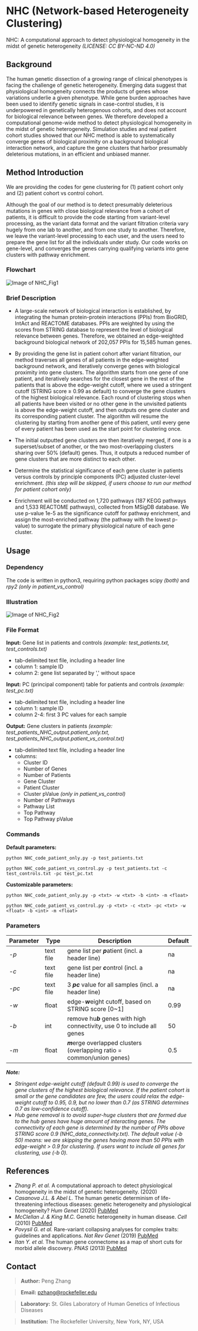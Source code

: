 # NHC (Network-based Heterogeneity Clustering)
NHC: A computational approach to detect physiological homogeneity in the midst of genetic heterogeneity *(LICENSE: CC BY-NC-ND 4.0)*

## Background
The human genetic dissection of a growing range of clinical phenotypes is facing the challenge of genetic heterogeneity. Emerging data suggest that physiological homogeneity connects the products of genes whose variations underlie a given phenotype. While gene burden approaches have been used to identify genetic signals in case-control studies, it is underpowered in genetically heterogenous cohorts, and does not account for biological relevance between genes. We therefore developed a computational genome-wide method to detect physiological homogeneity in the midst of genetic heterogeneity. Simulation studies and real patient cohort studies showed that our NHC method is able to systematically converge genes of biological proximity on a background biological interaction network, and capture the gene clusters that harbor presumably deleterious mutations, in an efficient and unbiased manner. 

## Method Introduction
We are providing the codes for gene clustering for (1) patient cohort only and (2) patient cohort vs control cohort.

Although the goal of our method is to detect presumably deleterious mutations in genes with close biological relevance from a cohort of patients, it is difficult to provide the code starting from variant-level processing, as the variant data format and the variant filtration criteria vary hugely from one lab to another, and from one study to another. Therefore, we leave the variant-level processing to each user, and the users need to prepare the gene list for all the individuals under study. Our code works on gene-level, and converges the genes carrying qualifying variants into gene clusters with pathway enrichment.

### Flowchart
![Image of NHC_Fig1](http://shiva.rockefeller.edu/NHC/NHC_GitHub_Fig_1.png)

### Brief Description
- A large-scale network of biological interaction is established, by integrating the human protein-protein interactions (PPIs) from BioGRID, IntAct and REACTOME databases. PPIs are weighted by using the scores from STRING database to represent the level of biological relevance between genes. Therefore, we obtained an edge-weighted background biological network of 202,057 PPIs for 15,585 human genes.

- By providing the gene list in patient cohort after variant filtration, our method traverses all genes of all patients in the edge-weighted background network, and iteratively converge genes with biological proximity into gene clusters. The algorithm starts from one gene of one patient, and iteratively searches for the closest gene in the rest of the patients that is above the edge-weight cutoff, where we used a stringent cutoff (STRING score ≥ 0.99 as default) to converge the gene clusters of the highest biological relevance. Each round of clustering stops when all patients have been visited or no other gene in the unvisited patients is above the edge-weight cutoff, and then outputs one gene cluster and its corresponding patient cluster. The algorithm will resume the clustering by starting from another gene of this patient, until every gene of every patient has been used as the start point for clustering once.

- The initial outputted gene clusters are then iteratively merged, if one is a superset/subset of another, or the two most-overlapping clusters sharing over 50% (default) genes. Thus, it outputs a reduced number of gene clusters that are more distinct to each other.

- Determine the statistical significance of each gene cluster in patients versus controls by principle components (PC) adjusted cluster-level enrichment. *(this step will be skipped, if users choose to run our method for patient cohort only)*

- Enrichment will be conducted on 1,720 pathways (187 KEGG pathways and 1,533 REACTOME pathways), collected from MSigDB database. We use p-value 1e-5 as the significance cutoff for pathway enrichment, and assign the most-enriched pathway (the pathway with the lowest p-value) to surrogate the primary physiological nature of each gene cluster.

## Usage
### Dependency
The code is written in python3, requiring python packages scipy *(both)* and *rpy2 (only in patient_vs_control)*

### Illustration  
![Image of NHC_Fig2](http://shiva.rockefeller.edu/NHC/NHC_GitHub_Fig_2.png)

### File Format
**Input:** Gene list in patients and controls *(example: test_patients.txt, test_controls.txt)*
- tab-delimited text file, including a header line
- column 1: sample ID
- column 2: gene list separated by ',' without space

**Input:** PC (principal component) table for patients and controls *(example: test_pc.txt)*
- tab-delimited text file, including a header line
- column 1: sample ID
- column 2-4: first 3 PC values for each sample

**Output:** Gene clusters in patients *(example: test_patients_NHC_output.patient_only.txt, test_patients_NHC_output.patient_vs_control.txt)*
- tab-delimited text file, including a header line
- columns:
  - Cluster ID
  - Number of Genes
  - Number of Patients
  - Gene Cluster
  - Patient Cluster
  - Cluster pValue *(only in patient_vs_control)*
  - Number of Pathways
  - Pathway List
  - Top Pathway
  - Top Pathway pValue

### Commands
**Default parameters:**
```
python NHC_code_patient_only.py -p test_patients.txt
```
```
python NHC_code_patient_vs_control.py -p test_patients.txt -c test_controls.txt -pc test_pc.txt
```

**Customizable parameters:**
```
python NHC_code_patient_only.py -p <txt> -w <txt> -b <int> -m <float>
```
```
python NHC_code_patient_vs_control.py -p <txt> -c <txt> -pc <txt> -w <float> -b <int> -m <float>
```

### Parameters
Parameter | Type | Description | Default
----------|------|-------------|--------------
*-p*|text file|gene list per ***p***atient (incl. a header line)|na
*-c*|text file|gene list per ***c***ontrol (incl. a header line)|na
*-pc*|text file|3 ***pc*** value for all samples (incl. a header line)|na
*-w*|float|edge-***w***eight cutoff, based on STRING score [0~1]|0.99
*-b*|int|remove hu***b*** genes with high connectivity, use 0 to include all genes|50
*-m*|float|***m***erge overlapped clusters (overlapping ratio = common/union genes)|0.5

***Note:***
- *Stringent edge-weight cutoff (default 0.99) is used to converge the gene clusters of the highest biological relevance. If the patient cohort is small or the gene candidates are few, the users could relax the edge-weight cutoff to 0.95, 0.9, but no lower than 0.7 (as STRING determines 0.7 as low-confidence cutoff).*
- *Hub gene removal is to avoid super-huge clusters that are formed due to the hub genes have huge amount of interacting genes. The connectivity of each gene is determined by the number of PPIs above STRING score 0.9 (NHC_data_connectivity.txt). The default value (-b 50) means: we are skipping the genes having more than 50 PPIs with edge-weight > 0.9 for clustering. If users want to include all genes for clustering, use (-b 0).*

## References
- *Zhang P. et al.* A computational approach to detect physiological homogeneity in the midst of genetic heterogeneity. (2020)
- *Casanova J.L. & Abel L.* The human genetic determinism of life-threatening infectious diseases: genetic heterogeneity and physiological homogeneity? *Hum Genet* (2020) [PubMed](https://pubmed.ncbi.nlm.nih.gov/32462426/)
- *McClellan J. & King M.C.* Genetic heterogeneity in human disease. *Cell* (2010) [PubMed](https://pubmed.ncbi.nlm.nih.gov/20403315/)
- *Povysil G. et al.* Rare-variant collapsing analyses for complex traits: guidelines and applications. *Nat Rev Genet* (2019) [PubMed](https://pubmed.ncbi.nlm.nih.gov/31605095/)
- *Itan Y. et al.* The human gene connectome as a map of short cuts for morbid allele discovery. *PNAS* (2013) [PubMed](https://pubmed.ncbi.nlm.nih.gov/23509278/)

## Contact
> **Author:** Peng Zhang

> **Email:** pzhang@rockefeller.edu

> **Laboratory:** St. Giles Laboratory of Human Genetics of Infectious Diseases

> **Institution:** The Rockefeller University, New York, NY, USA
